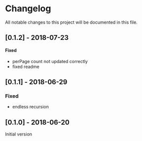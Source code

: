 # Changelog

All notable changes to this project will be documented in this file.

## [0.1.2] - 2018-07-23

#### Fixed
- perPage count not updated correctly
- fixed readme

## [0.1.1] - 2018-06-29

### Fixed

- endless recursion

## [0.1.0] - 2018-06-20

Initial version
